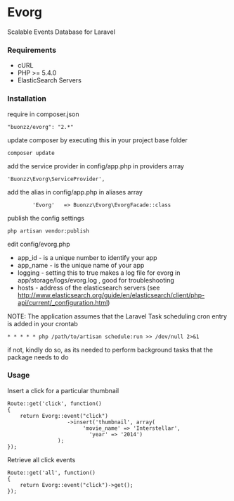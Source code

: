 Evorg
=====

Scalable Events Database for Laravel

### Requirements

* cURL
* PHP >= 5.4.0
* ElasticSearch Servers

### Installation

require in composer.json

    "buonzz/evorg": "2.*"

update composer by executing this in your project base folder

    composer update

add the service provider in config/app.php in providers array

    'Buonzz\Evorg\ServiceProvider',

add the alias in config/app.php in aliases array

```
        'Evorg'   => Buonzz\Evorg\EvorgFacade::class
```
    
publish the config settings

```
php artisan vendor:publish
```

edit config/evorg.php

* app_id - is a unique number to identify your app
* app_name - is the unique name of your app
* logging - setting this to true makes a log file for evorg in app/storage/logs/evorg.log , good for troubleshooting
* hosts - address of the elasticsearch servers (see http://www.elasticsearch.org/guide/en/elasticsearch/client/php-api/current/_configuration.html)

NOTE: The application assumes that the Laravel Task scheduling cron entry is added in your crontab
```
* * * * * php /path/to/artisan schedule:run >> /dev/null 2>&1
```
if not, kindly do so, as its needed to perform background tasks that the package needs to do


### Usage

Insert a click for a particular thumbnail

```
Route::get('click', function()
{
    return Evorg::event("click")
                   ->insert('thumbnail', array(
                        'movie_name' => 'Interstellar',
                          'year' => '2014')
                );
});
```

Retrieve all click events

```
Route::get('all', function()
{
    return Evorg::event("click")->get();
});
```
